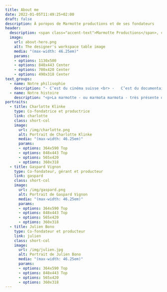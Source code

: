 ```yaml
---
title: About me
date: 2022-01-05T11:49:25+02:00
draft: false
description: À poropos de Marmotte productions et de ses fondateurs
header:
  description: <span class="accent-text">Marmotte Productions</span>, c'est du cinéma suisse !
  image:
    url: about-hero.png
    alt: The designer's workspace table image
    media: "(max-width: 46.25em)"
    params:
    - options: 1130x500
    - options: 848x443 Center
    - options: 700x420 Center
    - options: 490x318 Center
text_groups:
  - name: Notre philisophie
    description: "-	C’est du cinéma suisse <br> -	C’est du documentaire, de la fiction, du court et du long <br> -	C’est trois associés passionnés <br> -	C’est jeune et expérimenté <br> -	Ce n’est pas du bla bla<br>  -	C’est raconter des histoires sur grand écran<br> -	C’est en Valais, aux pieds des montagnes <br> -	Ce n’est pas que pour les touristes <br> -	C’est encore du cinéma suisse <br> -	C’est, dans le désordre, Gaspard Vignon, Charlotte Klinke, Julien Bono"
  - name: Notre histoire
    description: "<p>La marmotte - ou marmota marmota - très présente dans nos montagnes suisses, est l’animal totem qui a été choisi par Gaspard Vignon, Charlotte Klinke et Julien Bono lorsqu’ils décident de créer, début 2021, une société dédiée à la production de films de cinéma en Suisse. </p><p> C’est durant leurs études à l’université de Lausanne que Julien, Gaspard et Charlotte se rencontrent, et pressentent rapidement leurs affinités communes pour la création cinématographique. Ils obtiendront respectivement en 2017 et 2018 un master spécialisé en histoire, théories, et pratiques du cinéma. Ce sont particulièrement les cours de réalisation et d’économie du cinéma qui leur donneront l’occasion de mieux cerner leur désir commun de création, notamment par le biais de l’écriture et la production de films. </p> <p>À la sortie des études, ils s’engagent dans différentes voies professionnelles, sans pour autant perdre de vue leur envie profonde de cinéma et leur désir de produire des films. Quelques années plus tard, forts d’expériences variées et complémentaires, ils franchissent le cap en s’engageant de manière durable dans le domaine de la production cinématographique par la création du Sàrl. Les trois associés travaillent actuellement à l’écriture et au développement de divers projets dont deux entrent en phase de financement à l’automne 2021.</p>"
portraits:
  - title: Charlotte Klinke
    type: Co-fondatrice et productrice
    link: charlotte
    class: short-col
    image:
      url: /img/charlotte.png
      alt: Portrait de Charlotte Klinke
      media: "(max-width: 46.25em)"
      params:
      - options: 364x590 Top
      - options: 848x443 Top
      - options: 565x420
      - options: 360x318
  - title: Gaspard Vignon
    type: Co-fondateur, gérant et producteur
    link: gaspard
    class: short-col
    image:
      url: /img/gaspard.png
      alt: Portrait de Gaspard Vignon
      media: "(max-width: 46.25em)"
      params:
      - options: 364x590 Top
      - options: 848x443 Top
      - options: 565x420
      - options: 360x318
  - title: Julien Bono
    type: Co-fondateur et producteur
    link: julien
    class: short-col
    image:
      url: /img/julien.jpg
      alt: Portrait de Julien Bono
      media: "(max-width: 46.25em)"
      params:
      - options: 364x590 Top
      - options: 848x443 Top
      - options: 565x420
      - options: 360x318
---
```



